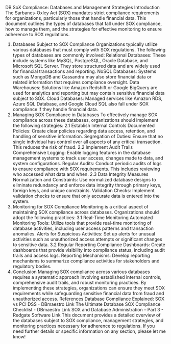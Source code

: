 DB SoX Compliance: Databases and Management Strategies
Introduction
The Sarbanes-Oxley Act (SOX) mandates strict compliance requirements for organizations, particularly those that handle financial data. This document outlines the types of databases that fall under SOX compliance, how to manage them, and the strategies for effective monitoring to ensure adherence to SOX regulations.
1. Databases Subject to SOX Compliance
Organizations typically utilize various databases that must comply with SOX regulations. The following types of databases are commonly involved:
Relational Databases: These include systems like MySQL, PostgreSQL, Oracle Database, and Microsoft SQL Server. They store structured data and are widely used for financial transactions and reporting.
NoSQL Databases: Systems such as MongoDB and Cassandra may also store financial data or related information that requires compliance oversight.
Data Warehouses: Solutions like Amazon Redshift or Google BigQuery are used for analytics and reporting but may contain sensitive financial data subject to SOX.
Cloud Databases: Managed services like Amazon RDS, Azure SQL Database, and Google Cloud SQL also fall under SOX compliance if they handle financial data.
2. Managing SOX Compliance in Databases
To effectively manage SOX compliance across these databases, organizations should implement the following strategies:
2.1 Establish Internal Controls
Documented Policies: Create clear policies regarding data access, retention, and handling of sensitive information.
Segregation of Duties: Ensure that no single individual has control over all aspects of any critical transaction. This reduces the risk of fraud.
2.2 Implement Audit Trails
Comprehensive Logging: Enable logging features in the database management systems to track user access, changes made to data, and system configurations.
Regular Audits: Conduct periodic audits of logs to ensure compliance with SOX requirements. This includes reviewing who accessed what data and when.
2.3 Data Integrity Measures
Normalization and Constraints: Use normalized database designs to eliminate redundancy and enforce data integrity through primary keys, foreign keys, and unique constraints.
Validation Checks: Implement validation checks to ensure that only accurate data is entered into the system.
3. Monitoring for SOX Compliance
Monitoring is a critical aspect of maintaining SOX compliance across databases. Organizations should adopt the following practices:
3.1 Real-Time Monitoring
Automated Monitoring Tools: Utilize tools that provide real-time monitoring of database activities, including user access patterns and transaction anomalies.
Alerts for Suspicious Activities: Set up alerts for unusual activities such as unauthorized access attempts or significant changes to sensitive data.
3.2 Regular Reporting
Compliance Dashboards: Create dashboards that provide visibility into compliance status, including audit trails and access logs.
Reporting Mechanisms: Develop reporting mechanisms to summarize compliance activities for stakeholders and regulatory bodies.
4. Conclusion
Managing SOX compliance across various databases requires a systematic approach involving established internal controls, comprehensive audit trails, and robust monitoring practices. By implementing these strategies, organizations can ensure they meet SOX requirements while safeguarding sensitive financial data from fraud and unauthorized access.
References
Database Compliance Explained: SOX vs PCI DSS - DBmaestro Link
The Ultimate Database SOX Compliance Checklist - DBmaestro Link
SOX and Database Administration – Part 3 - Redgate Software Link
This document provides a detailed overview of the databases subject to SOX compliance, management strategies, and monitoring practices necessary for adherence to regulations. If you need further details or specific information on any section, please let me know!

